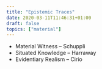 ```yaml
---
title: "Epistemic Traces"
date: 2020-03-11T11:46:31+01:00
draft: false
topics: ["material"]
---
```


- Material Witness – Schuppli
- Situated Knowledge – Harraway
- Evidentiary Realism – Cirio